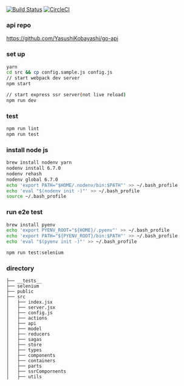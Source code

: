 [![Build Status](https://travis-ci.org/YasushiKobayashi/react-cms.svg?branch=master)](https://travis-ci.org/YasushiKobayashi/react-cms)
[![CircleCI](https://circleci.com/gh/YasushiKobayashi/react-cms.svg?style=svg)](https://circleci.com/gh/YasushiKobayashi/react-cms)

### api repo
https://github.com/YasushiKobayashi/go-api

### set up
```bash
yarn
cd src && cp config.sample.js config.js
// start webpack dev server
npm start

// start express ssr server(not live reload)
npm run dev
```

### test
```bash
npm run lint
npm run test
```

### install node js
```bash
brew install nodenv yarn
nodenv install 6.7.0
nodenv rehash
nodenv global 6.7.0
echo 'export PATH="$HOME/.nodenv/bin:$PATH"' >> ~/.bash_profile
echo 'eval "$(nodenv init -)"' >> ~/.bash_profile
source ~/.bash_profile
```

### run e2e test
```bash
brew install pyenv
echo 'export PYENV_ROOT="${HOME}/.pyenv"' >> ~/.bash_profile
echo 'export PATH="${PYENV_ROOT}/bin:$PATH"' >> ~/.bash_profile
echo 'eval "$(pyenv init -)"' >> ~/.bash_profile

npm run test:selenium
```

### directory
```
├── __tests__
├── selenium
├── public
├── src
│   ├── index.jsx
│   ├── server.jsx
│   ├── config.js
│   ├── actions
│   ├── api
│   ├── model
│   ├── reducers
│   ├── sagas
│   ├── store
│   ├── types
│   ├── components
│   ├── containers
│   ├── parts
│   ├── ssrCompornents
│   ├── utils
```
